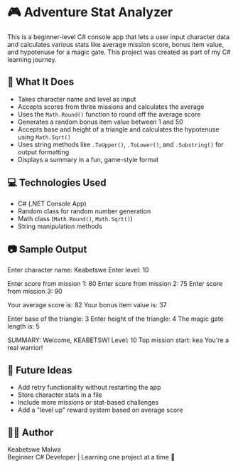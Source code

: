 # 🎮 Adventure Stat Analyzer

This is a beginner-level C# console app that lets a user input character data and calculates various stats like average mission score, bonus item value, and hypotenuse for a magic gate. This project was created as part of my C# learning journey.

## 🧠 What It Does

- Takes character name and level as input
- Accepts scores from three missions and calculates the average
- Uses the `Math.Round()` function to round off the average score
- Generates a random bonus item value between 1 and 50
- Accepts base and height of a triangle and calculates the hypotenuse using `Math.Sqrt()`
- Uses string methods like `.ToUpper()`, `.ToLower()`, and `.Substring()` for output formatting
- Displays a summary in a fun, game-style format

## 💻 Technologies Used

- C# (.NET Console App)
- Random class for random number generation
- Math class (`Math.Round()`, `Math.Sqrt()`)
- String manipulation methods

## 📷 Sample Output

Enter character name: Keabetswe
Enter level: 10

Enter score from mission 1: 80
Enter score from mission 2: 75
Enter score from mission 3: 90

Your average score is: 82
Your bonus item value is: 37

Enter base of the triangle: 3
Enter height of the triangle: 4
The magic gate length is: 5

SUMMARY:
Welcome, KEABETSW!
Level: 10
Top mission start: kea
You're a real warrior!

## 🚀 Future Ideas

- Add retry functionality without restarting the app
- Store character stats in a file
- Include more missions or stat-based challenges
- Add a "level up" reward system based on average score

## 👨‍💻 Author

Keabetswe Malwa  
Beginner C# Developer | Learning one project at a time 💪
